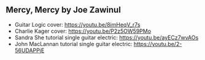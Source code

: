 ## Mercy, Mercy by Joe Zawinul
- Guitar Logic cover: https://youtu.be/8imHeqV_r7s
- Charlie Kager cover: https://youtu.be/P2z5OW59PMo
- Sandra She tutorial single guitar electric: https://youtu.be/ayECz7wvAOs
- John MacLannan tutorial single guitar electric: https://youtu.be/2-56UDAPPjE
